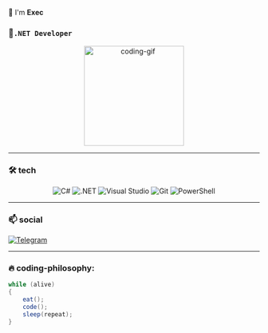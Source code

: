  👋 I'm **Exec**  
### 🚀`.NET Developer`  

<div align="center">
  <img src="https://media.giphy.com/media/ZVik7pBtu9dNS/giphy.gif" width="200" alt="coding-gif">
</div>

---

### 🛠️ **tech**  
<p align="center">
  <img src="https://img.shields.io/badge/C%23-239120?logo=c-sharp&logoColor=white" alt="C#">
  <img src="https://img.shields.io/badge/.NET-512BD4?logo=dotnet&logoColor=white" alt=".NET">
  <img src="https://img.shields.io/badge/Visual_Studio-5C2D91?logo=visual-studio&logoColor=white" alt="Visual Studio">
  <img src="https://img.shields.io/badge/Git-F05032?logo=git&logoColor=white" alt="Git">  
  <img src="https://img.shields.io/badge/PowerShell-5391FE?logo=powershell&logoColor=white" alt="PowerShell">
</p>

---

### 📫 **social**  
<p align="left">
  <a href="https://t.me/metamissed">
    <img src="https://img.shields.io/badge/Telegram-2CA5E0?logo=telegram&logoColor=white" alt="Telegram">
  </a>
</p>

---

### 🔥 **coding-philosophy:**  
```csharp
while (alive) 
{
    eat();
    code();
    sleep(repeat);
}
